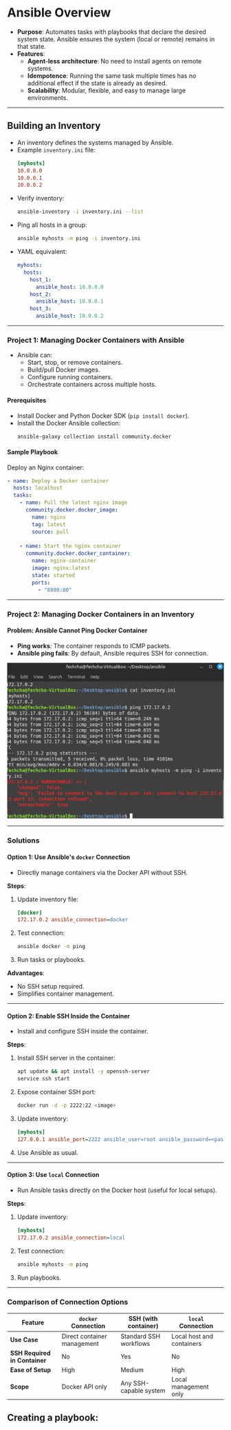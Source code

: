# **Ansible Overview**
- **Purpose**: Automates tasks with playbooks that declare the desired system state. Ansible ensures the system (local or remote) remains in that state.
- **Features**: 
  - **Agent-less architecture**: No need to install agents on remote systems.
  - **Idempotence**: Running the same task multiple times has no additional effect if the state is already as desired.
  - **Scalability**: Modular, flexible, and easy to manage large environments.

---

## **Building an Inventory**
- An inventory defines the systems managed by Ansible.
- Example `inventory.ini` file:
  ```ini
  [myhosts]
  10.0.0.0
  10.0.0.1
  10.0.0.2
  ```
- Verify inventory:
  ```bash
  ansible-inventory -i inventory.ini --list
  ```
- Ping all hosts in a group:
  ```bash
  ansible myhosts -m ping -i inventory.ini
  ```
- YAML equivalent:
  ```yaml
  myhosts:
    hosts:
      host_1:
        ansible_host: 10.0.0.0
      host_2:
        ansible_host: 10.0.0.1
      host_3:
        ansible_host: 10.0.0.2
  ```

---

### **Project 1: Managing Docker Containers with Ansible**
- Ansible can:
  - Start, stop, or remove containers.
  - Build/pull Docker images.
  - Configure running containers.
  - Orchestrate containers across multiple hosts.

#### **Prerequisites**
- Install Docker and Python Docker SDK (`pip install docker`).
- Install the Docker Ansible collection:
  ```bash
  ansible-galaxy collection install community.docker
  ```

#### **Sample Playbook**
Deploy an Nginx container:
```yaml
- name: Deploy a Docker container
  hosts: localhost
  tasks:
    - name: Pull the latest nginx image
      community.docker.docker_image:
        name: nginx
        tag: latest
        source: pull

    - name: Start the nginx container
      community.docker.docker_container:
        name: nginx-container
        image: nginx:latest
        state: started
        ports:
          - "8080:80"
```

---

### **Project 2: Managing Docker Containers in an Inventory**
#### **Problem: Ansible Cannot Ping Docker Container**
- **Ping works**: The container responds to ICMP packets.
- **Ansible ping fails**: By default, Ansible requires SSH for connection.

![alt text](ansible_docker1.png)

---

### **Solutions**
#### **Option 1: Use Ansible's `docker` Connection**
- Directly manage containers via the Docker API without SSH.

**Steps**:
1. Update inventory file:
   ```ini
   [docker]
   172.17.0.2 ansible_connection=docker
   ```
2. Test connection:
   ```bash
   ansible docker -m ping
   ```
3. Run tasks or playbooks.

**Advantages**:
- No SSH setup required.
- Simplifies container management.

---

#### **Option 2: Enable SSH Inside the Container**
- Install and configure SSH inside the container.

**Steps**:
1. Install SSH server in the container:
   ```bash
   apt update && apt install -y openssh-server
   service ssh start
   ```
2. Expose container SSH port:
   ```bash
   docker run -d -p 2222:22 <image>
   ```
3. Update inventory:
   ```ini
   [myhosts]
   127.0.0.1 ansible_port=2222 ansible_user=root ansible_password=<password>
   ```
4. Use Ansible as usual.

---

#### **Option 3: Use `local` Connection**
- Run Ansible tasks directly on the Docker host (useful for local setups).

**Steps**:
1. Update inventory:
   ```ini
   [myhosts]
   172.17.0.2 ansible_connection=local
   ```
2. Test connection:
   ```bash
   ansible myhosts -m ping
   ```
3. Run playbooks.

---

### **Comparison of Connection Options**

| Feature                      | `docker` Connection      | SSH (with container)    | `local` Connection        |
|------------------------------|--------------------------|--------------------------|---------------------------|
| **Use Case**                 | Direct container management | Standard SSH workflows   | Local host and containers |
| **SSH Required in Container**| No                       | Yes                      | No                        |
| **Ease of Setup**            | High                     | Medium                   | High                      |
| **Scope**                    | Docker API only          | Any SSH-capable system   | Local management only     |

## **Creating a playbook:**

